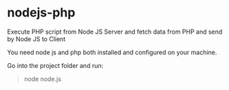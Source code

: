 # nodejs-php
Execute PHP script from Node JS Server and fetch data from PHP and send by Node JS to Client

You need node js and php both installed and configured on your machine.

Go into the project folder and run:
> node node.js
